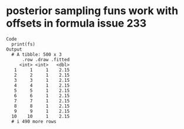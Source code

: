 # posterior sampling funs work with offsets in formula issue 233

    Code
      print(fs)
    Output
      # A tibble: 500 x 3
          .row .draw .fitted
         <int> <int>   <dbl>
       1     1     1    2.15
       2     2     1    2.15
       3     3     1    2.15
       4     4     1    2.15
       5     5     1    2.15
       6     6     1    2.15
       7     7     1    2.15
       8     8     1    2.15
       9     9     1    2.15
      10    10     1    2.15
      # i 490 more rows

